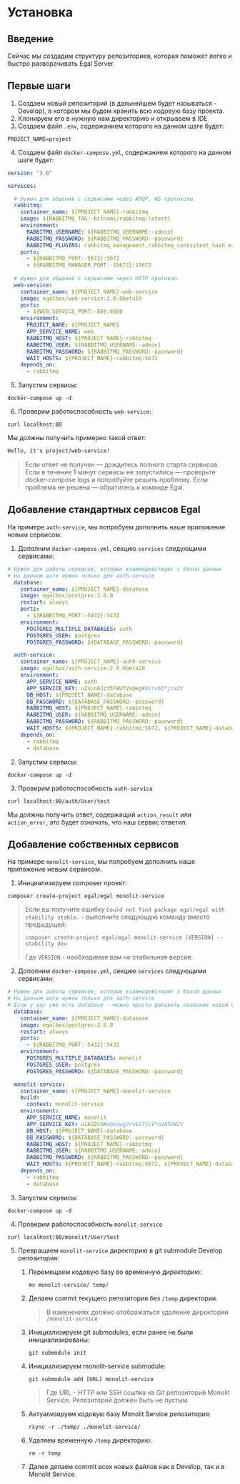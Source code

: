 # Установка

## Введение

Сейчас мы создадим структуру репозиториев, которая поможет легко и быстро разворачивать Egal Server.

## Первые шаги

1. Создаем новый репозиторий (в дальнейшем будет называться - Develop),
   в котором мы будем хранить всю кодовую базу проекта.
2. Клонируем его в нужную нам директорию и открываем в IDE
3. Создаем файл `.env`, содержанием которого на данном шаге будет:

```dotenv
PROJECT_NAME=project
```

4. Создаем файл `docker-compose.yml`, содержанием которого на данном шаге будет:

```yaml
version: "3.6"

services:

  # Нужен для общения с сервисами через AMQP, WS протоколы. 
  rabbitmq: 
    container_name: ${PROJECT_NAME}-rabbitmq
    image: ${RABBITMQ_TAG:-bitnami/rabbitmq:latest}
    environment:
      RABBITMQ_USERNAME: ${RABBITMQ_USERNAME:-admin}
      RABBITMQ_PASSWORD: ${RABBITMQ_PASSWORD:-password}
      RABBITMQ_PLUGINS: rabbitmq_management,rabbitmq_consistent_hash_exchange
    ports:
      - ${RABBITMQ_PORT:-5672}:5672
      - ${RABBITMQ_MANAGER_PORT:-15672}:15672
      
  # Нужен для общения с сервисами через HTTP протокол.
  web-service: 
    container_name: ${PROJECT_NAME}-web-service
    image: egalbox/web-service:2.0.0beta19
    ports:
      - ${WEB_SERVICE_PORT:-80}:8080
    environment:
      PROJECT_NAME: ${PROJECT_NAME}
      APP_SERVICE_NAME: web
      RABBITMQ_HOST: ${PROJECT_NAME}-rabbitmq
      RABBITMQ_USER: ${RABBITMQ_USERNAME:-admin}
      RABBITMQ_PASSWORD: ${RABBITMQ_PASSWORD:-password}
      WAIT_HOSTS: ${PROJECT_NAME}-rabbitmq:5672
    depends_on:
      - rabbitmq
```

5. Запустим сервисы:

```shell
docker-compose up -d
```

6. Проверим работоспособность `web-service`:

```shell
curl localhost:80
```

Мы должны получить примерно такой ответ:

```html
Hello, it's project/web-service!
```

> Если ответ не получен — дождитесь полного старта сервисов.
> Если в течение 1 минут сервисы не запустились — проверьте docker-compose logs и попробуйте решить проблему.
> Если проблема не решена — обратитесь к команде Egal.

## Добавление стандартных сервисов Egal

На примере `auth-service`, мы попробуем дополнить наше приложение новым сервисом.

1. Дополним `docker-compose.yml`, секцию `services` следующими сервисами:

```yaml
# Нужен для работы сервисов, которые взаимодействуют с базой данных
# На данном шаге нужен только для auth-service
  database:
    container_name: ${PROJECT_NAME}-database
    image: egalbox/postgres:2.0.0
    restart: always
    ports:
      - ${RABBITMQ_PORT:-5432}:5432
    environment:
      POSTGRES_MULTIPLE_DATABASES: auth
      POSTGRES_USER: postgres
      POSTGRES_PASSWORD: ${DATABASE_PASSWORD:-password}

  auth-service:
    container_name: ${PROJECT_NAME}-auth-service
    image: egalbox/auth-service:2.0.0beta20
    environment:
      APP_SERVICE_NAME: auth
      APP_SERVICE_KEY: uZsLnAJz35FWUTVx@eg#Xirv6I*jcw2Y
      DB_HOST: ${PROJECT_NAME}-database
      DB_PASSWORD: ${DATABASE_PASSWORD:-password}
      RABBITMQ_HOST: ${PROJECT_NAME}-rabbitmq
      RABBITMQ_USER: ${RABBITMQ_USERNAME:-admin}
      RABBITMQ_PASSWORD: ${RABBITMQ_PASSWORD:-password}
      WAIT_HOSTS: ${PROJECT_NAME}-rabbitmq:5672, ${PROJECT_NAME}-database:5432
    depends_on:
      - rabbitmq
      - database
```

2. Запустим сервисы:

```shell
docker-compose up -d
```

3. Проверим работоспособность `auth-service`

```shell
curl localhost:80/auth/User/test
```

Мы должны получить ответ, содержащий `action_result` или `action_error`, это будет означать, что наш сервис ответил.

## Добавление собственных сервисов

На примере `monolit-service`, мы попробуем дополнить наше приложение новым сервисом.

1. Инициализируем composer проект:

```shell
composer create-project egal/egal monolit-service
```

> Если вы получите ошибку `Could not find package egal/egal with stability stable.` - выполните следующую команду вместо предыдущей:
> ```shell
> composer create-project egal/egal monolit-service [VERSION] --stability dev
> ```
> Где `VERSION` - необходимая вам не стабильная версия.

2. Дополним `docker-compose.yml`, секцию `services` следующими сервисами:

```yaml
# Нужен для работы сервисов, которые взаимодействуют с базой данных
# На данном шаге нужен только для auth-service
# Если у вас уже есть database - можно просто добавить название новой базы данных в POSTGRES_MULTIPLE_DATABASES переменной через запятую
  database:
    container_name: ${PROJECT_NAME}-database
    image: egalbox/postgres:2.0.0
    restart: always
    ports:
      - ${RABBITMQ_PORT:-5432}:5432
    environment:
      POSTGRES_MULTIPLE_DATABASES: monolit
      POSTGRES_USER: postgres
      POSTGRES_PASSWORD: ${DATABASE_PASSWORD:-password}

  monolit-service:
    container_name: ${PROJECT_NAME}-monolit-service
    build:
      context: monolit-service
    environment:
      APP_SERVICE_NAME: monolit
      APP_SERVICE_KEY: uiA3ZsU#x@ecwgJrv6ITjLV*nzX5FW2Y
      DB_HOST: ${PROJECT_NAME}-database
      DB_PASSWORD: ${DATABASE_PASSWORD:-password}
      RABBITMQ_HOST: ${PROJECT_NAME}-rabbitmq
      RABBITMQ_USER: ${RABBITMQ_USERNAME:-admin}
      RABBITMQ_PASSWORD: ${RABBITMQ_PASSWORD:-password}
      WAIT_HOSTS: ${PROJECT_NAME}-rabbitmq:5672, ${PROJECT_NAME}-database:5432
    depends_on:
      - rabbitmq
      - database
```

3. Запустим сервисы:

```shell
docker-compose up -d
```

4. Проверим работоспособность `monolit-service`

```shell
curl localhost:80/monolit/User/test
```

5. Превращаем `monolit-service` директорию в git submodule Develop репозитория:

    1. Перемещаем кодовую базу во временную директорию:
        ```shell
        mv monolit-service/ temp/
        ```
    2. Делаем commit текущего репозитория без `/temp` директории.
       > В изменениях должно отображаться удаление директории `/monolit-service`
    3. Инициализируем git submodules, если ранее не были инициализированы:
        ```shell
        git submodule init
        ```
    4. Инициализируем monolit-service submodule:
        ```shell
        git submodule add [URL] monolit-service
        ```
        > Где URL - HTTP или SSH ссылка на Git репозиторий Monolit Service. Репозиторий должен быть не пустым.
    5. Актуализируем кодовую базу Monolit Service репозитория:
        ```shell
        rsync -r ./temp/ ./monolit-service/
        ```
    6. Удаляем временную `/temp` директорию:
        ```shell
        rm -r temp
        ```
    7. Далее делаем commit всех новых файлов как в Develop, так и в Monolit Service.
    
